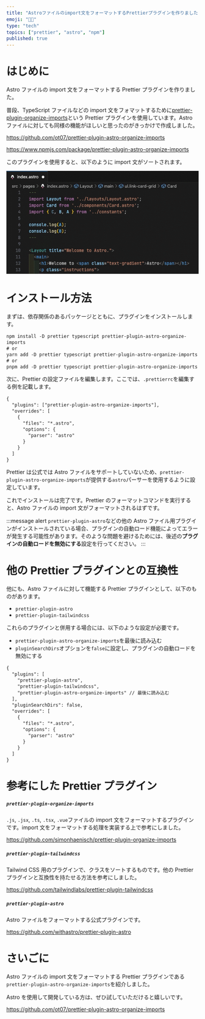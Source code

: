 ```yaml
---
title: "Astroファイルのimport文をフォーマットするPrettierプラグインを作りました"
emoji: "🧑‍🚀"
type: "tech"
topics: ["prettier", "astro", "npm"]
published: true
---
```


# はじめに

Astro ファイルの import 文をフォーマットする Prettier プラグインを作りました。

普段、TypeScript ファイルなどの import 文をフォマットするために[prettier-plugin-organize-imports](https://github.com/simonhaenisch/prettier-plugin-organize-imports)という Prettier プラグインを使用しています。Astro ファイルに対しても同様の機能がほしいと思ったのがきっかけで作成しました。

https://github.com/ot07/prettier-plugin-astro-organize-imports

https://www.npmjs.com/package/prettier-plugin-astro-organize-imports

このプラグインを使用すると、以下のように import 文がソートされます。

![](/images/prettier-plugin-astro-organize-imports/demo.gif)

# インストール方法

まずは、依存関係のあるパッケージとともに、プラグインをインストールします。

```shell
npm install -D prettier typescript prettier-plugin-astro-organize-imports
# or
yarn add -D prettier typescript prettier-plugin-astro-organize-imports
# or
pnpm add -D prettier typescript prettier-plugin-astro-organize-imports
```

次に、Prettier の設定ファイルを編集します。ここでは、`.prettierrc`を編集する例を記載します。

```json: .prettierrc
{
  "plugins": ["prettier-plugin-astro-organize-imports"],
  "overrides": [
    {
      "files": "*.astro",
      "options": {
        "parser": "astro"
      }
    }
  ]
}
```

Prettier は公式では Astro ファイルをサポートしていないため、`prettier-plugin-astro-organize-imports`が提供する`astro`パーサーを使用するように設定しています。

これでインストールは完了です。Prettier のフォーマットコマンドを実行すると、Astro ファイルの import 文がフォーマットされるはずです。

:::message alert
`prettier-plugin-astro`などの他の Astro ファイル用プラグインがインストールされている場合、プラグインの自動ロード機能によってエラーが発生する可能性があります。そのような問題を避けるためには、後述の**プラグインの自動ロードを無効にする**設定を行ってください。
:::

# 他の Prettier プラグインとの互換性

他にも、Astro ファイルに対して機能する Prettier プラグインとして、以下のものがあります。

- `prettier-plugin-astro`
- `prettier-plugin-tailwindcss`

これらのプラグインと併用する場合には、以下のような設定が必要です。

- `prettier-plugin-astro-organize-imports`を最後に読み込む
- `pluginSearchDirs`オプションを`false`に設定し、プラグインの自動ロードを無効にする

```json: .prettierrc
{
  "plugins": [
    "prettier-plugin-astro",
    "prettier-plugin-tailwindcss",
    "prettier-plugin-astro-organize-imports" // 最後に読み込む
  ],
  "pluginSearchDirs": false,
  "overrides": [
    {
      "files": "*.astro",
      "options": {
        "parser": "astro"
      }
    }
  ]
}
```

# 参考にした Prettier プラグイン

##### `prettier-plugin-organize-imports`

`.js`, `.jsx`, `.ts`, `.tsx`, `.vue`ファイルの import 文をフォーマットするプラグインです。import 文をフォーマットする処理を実装する上で参考にしました。

https://github.com/simonhaenisch/prettier-plugin-organize-imports

##### `prettier-plugin-tailwindcss`

Tailwind CSS 用のプラグインで、クラスをソートするものです。他の Prettier プラグインと互換性を持たせる方法を参考にしました。

https://github.com/tailwindlabs/prettier-plugin-tailwindcss

##### `prettier-plugin-astro`

Astro ファイルをフォーマットする公式プラグインです。

https://github.com/withastro/prettier-plugin-astro

# さいごに

Astro ファイルの import 文をフォーマットする Prettier プラグインである`prettier-plugin-astro-organize-imports`を紹介しました。

Astro を使用して開発している方は、ぜひ試していただけると嬉しいです。

https://github.com/ot07/prettier-plugin-astro-organize-imports
